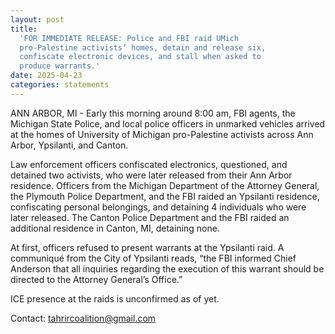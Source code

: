 ```yaml
---
layout: post
title:
  'FOR IMMEDIATE RELEASE: Police and FBI raid UMich
  pro-Palestine activists’ homes, detain and release six,
  confiscate electronic devices, and stall when asked to
  produce warrants.'
date: 2025-04-23
categories: statements
---
```


ANN ARBOR, MI - Early this morning around 8:00 am, FBI
agents, the Michigan State Police, and local police officers
in unmarked vehicles arrived at the homes of University of
Michigan pro-Palestine activists across Ann Arbor,
Ypsilanti, and Canton.

Law enforcement officers confiscated electronics,
questioned, and detained two activists, who were later
released from their Ann Arbor residence. Officers from the
Michigan Department of the Attorney General, the Plymouth
Police Department, and the FBI raided an Ypsilanti
residence, confiscating personal belongings, and detaining 4
individuals who were later released. The Canton Police
Department and the FBI raided an additional residence in
Canton, MI, detaining none.

At first, officers refused to present warrants at the
Ypsilanti raid. A communiqué from the City of Ypsilanti
reads, “the FBI informed Chief Anderson that all inquiries
regarding the execution of this warrant should be directed
to the Attorney General’s Office.”

ICE presence at the raids is unconfirmed as of yet.

Contact: tahrircoalition@gmail.com
